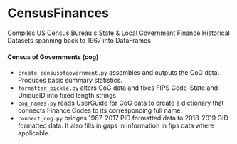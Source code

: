 # CensusFinances
Compiles US Census Bureau's State &amp; Local Government Finance Historical Datasets spanning back to 1967 into DataFrames

#### Census of Governments (cog)
* ```create_censusofgovernment.py``` assembles and outputs the CoG data. Produces basic summary statistics.
* ```formatter_pickle.py``` alters CoG data and fixes FIPS Code-State and UniqueID into fixed length strings.
* ```cog_names.py``` reads UserGuide for CoG data to create a dictionary that connects Finance Codes to its corresponding full name.
* ```connect_cog.py``` bridges 1967-2017 PID formatted data to 2018-2019 GID formatted data. It also fills in gaps in information in fips data where applicable.
